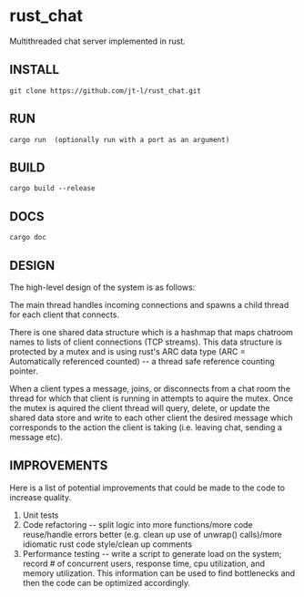 rust_chat
=


Multithreaded chat server implemented in rust.


## INSTALL

```
git clone https://github.com/jt-l/rust_chat.git
```

## RUN

```
cargo run  (optionally run with a port as an argument)
```

## BUILD

```
cargo build --release
```

## DOCS

```
cargo doc
```

## DESIGN 

The high-level design of the system is as follows: 

The main thread handles incoming connections and spawns a child thread for each client that connects.

There is one shared data structure which is a hashmap that maps chatroom names to lists of client connections (TCP streams). This data structure is protected by a mutex and is using rust's ARC data type (ARC = Automatically referenced counted) -- a thread safe reference counting pointer. 

When a client types a message, joins, or disconnects from a chat room the thread for which that client is running in attempts to aquire the mutex. Once the mutex
is aquired the client thread will query, delete, or update the shared data store and write to each other client the desired message which corresponds to the action the client is taking (i.e. leaving chat, sending a message etc). 

## IMPROVEMENTS

Here is a list of potential improvements that could be made to the code to increase quality. 

1. Unit tests
2. Code refactoring -- split logic into more functions/more code reuse/handle errors better (e.g. clean up use of unwrap() calls)/more idiomatic rust code style/clean up comments
3. Performance testing -- write a script to generate load on the system; record # of concurrent users, response time, cpu utilization, and memory utilization. This information
can be used to find bottlenecks and then the code can be optimized accordingly.
